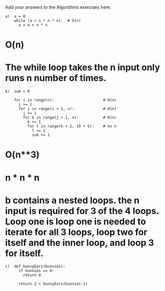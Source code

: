 Add your answers to the Algorithms exercises here.


```
a)  a = 0
    while (a < n * n * n):  # O(n)
      a = a + n * n
```
# O(n)

# The while loop takes the n input only runs n number of times.

```
b)  sum = 0

    for i in range(n):                      # O(n)
      i += 1
      for j in range(i + 1, n):             # O(n)
        j += 1
        for k in range(j + 1, n):           # O(n)
          k += 1
          for l in range(k + 1, 10 + k):    # no n 
            l += 1
            sum += 1
```
# O(n**3)

# n * n * n

# b contains a nested loops. the n input is required for 3 of the 4 loops. Loop one is loop one is needed to iterate for all 3 loops, loop two for itself and the inner loop, and loop 3 for itself.

```
c)  def bunnyEars(bunnies):
      if bunnies == 0:
        return 0

      return 2 + bunnyEars(bunnies-1)
```


